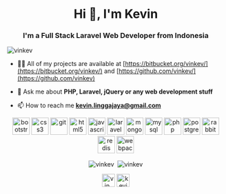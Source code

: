 <h1 align="center">Hi 👋, I'm Kevin</h1>
<h3 align="center">I'm a Full Stack Laravel Web Developer from Indonesia</h3>

<p align="left"> <img src="https://komarev.com/ghpvc/?username=vinekv" alt="vinkev" /> </p>

- 👨‍💻 All of my projects are available at [https://bitbucket.org/vinkev/](https://bitbucket.org/vinkev/) and [https://github.com/vinkev/](https://github.com/vinkev)

- 💬 Ask me about **PHP, Laravel, jQuery or any web development stuff**

- 📫 How to reach me **kevin.linggajaya@gmail.com**

<p align="center"><img src="https://devicons.github.io/devicon/devicon.git/icons/bootstrap/bootstrap-plain.svg" alt="bootstrap" width="40" height="40"/> <img src="https://devicons.github.io/devicon/devicon.git/icons/css3/css3-original-wordmark.svg" alt="css3" width="40" height="40"/> <img src="https://www.vectorlogo.zone/logos/git-scm/git-scm-icon.svg" alt="git" width="40" height="40"/> <img src="https://devicons.github.io/devicon/devicon.git/icons/html5/html5-original-wordmark.svg" alt="html5" width="40" height="40"/> <img src="https://devicons.github.io/devicon/devicon.git/icons/javascript/javascript-original.svg" alt="javascript" width="40" height="40"/> <img src="https://devicons.github.io/devicon/devicon.git/icons/laravel/laravel-plain-wordmark.svg" alt="laravel" width="40" height="40"/> <img src="https://devicons.github.io/devicon/devicon.git/icons/mongodb/mongodb-original-wordmark.svg" alt="mongodb" width="40" height="40"/> <img src="https://devicons.github.io/devicon/devicon.git/icons/mysql/mysql-original-wordmark.svg" alt="mysql" width="40" height="40"/> <img src="https://devicons.github.io/devicon/devicon.git/icons/php/php-original.svg" alt="php" width="40" height="40"/> <img src="https://devicons.github.io/devicon/devicon.git/icons/postgresql/postgresql-original-wordmark.svg" alt="postgresql" width="40" height="40"/> <img src="https://www.vectorlogo.zone/logos/rabbitmq/rabbitmq-icon.svg" alt="rabbitMQ" width="40" height="40"/> <img src="https://devicons.github.io/devicon/devicon.git/icons/redis/redis-original-wordmark.svg" alt="redis" width="40" height="40"/> <img src="https://devicons.github.io/devicon/devicon.git/icons/webpack/webpack-original.svg" alt="webpack" width="40" height="40"/></p>

<p align="center"><img src="https://github-readme-stats.vercel.app/api/top-langs/?username=vinkev&layout=compact" alt="vinkev" />
 &nbsp;<img src="https://github-readme-stats.vercel.app/api?username=vinkev&show_icons=true&count_private=true&include_all_commits=true" alt="vinkev" /></p>

<p align="center">
<a href="https://twitter.com/vin_kev" target="blank"><img align="center" src="https://cdn.jsdelivr.net/npm/simple-icons@3.0.1/icons/twitter.svg" alt="vin_kev" height="30" width="30" /></a>
<a href="https://linkedin.com/in/kevinlinggajaya" target="blank"><img align="center" src="https://cdn.jsdelivr.net/npm/simple-icons@3.0.1/icons/linkedin.svg" alt="kevinlinggajaya" height="30" width="30" /></a>
</p>
